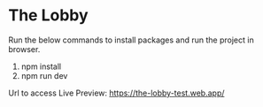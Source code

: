 # The Lobby

Run the below commands to install packages and run the project in browser.
1. npm install
2. npm run dev

Url to access Live Preview:
https://the-lobby-test.web.app/
